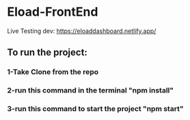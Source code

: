 # Eload-FrontEnd
Live Testing dev:
https://eloaddashboard.netlify.app/

## **To run the project:**
### 1-Take Clone from the repo

### 2-run this command in the terminal "npm install"

### 3-run this command to start the project "npm start"
